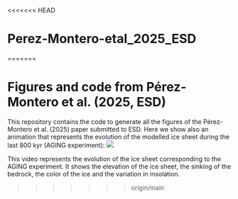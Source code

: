 <<<<<<< HEAD
# Perez-Montero-etal_2025_ESD
=======
# Figures and code from Pérez-Montero et al. (2025, ESD)

This repository contains the code to generate all the figures of the Pérez-Montero et al. (2025) paper submitted to ESD. Here we show also an animation that represents the evolution of the modelled ice sheet during the last 800 kyr (AGING experiment):
![](https://github.com/sperezmont/Perez-Montero-etal_2025_ESD/blob/main/figures/pacco_animation_s1_a1.gif)

This video represents the evolution of the ice sheet corresponding to the AGING experiment. It shows the elevation of the ice sheet, the sinking of the bedrock, the color of the ice and the variation in insolation.
>>>>>>> origin/main
